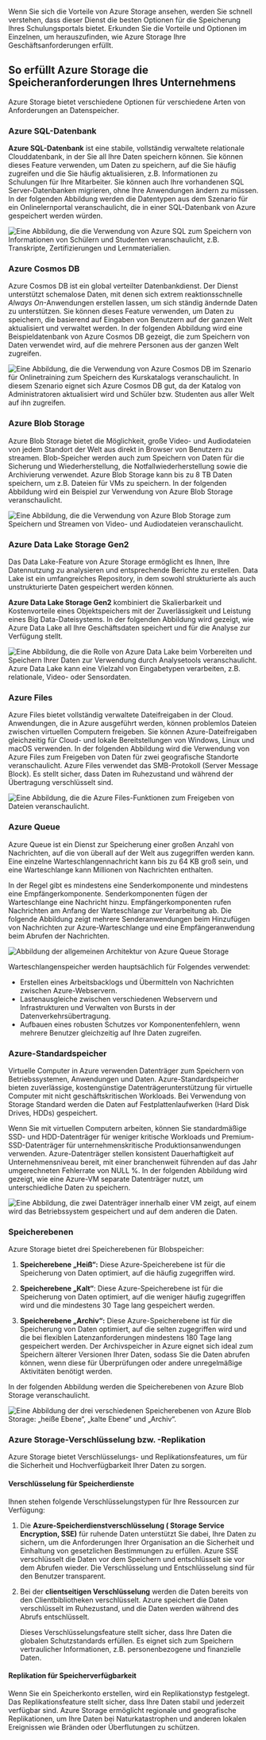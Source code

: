 Wenn Sie sich die Vorteile von Azure Storage ansehen, werden Sie schnell verstehen, dass dieser Dienst die besten Optionen für die Speicherung Ihres Schulungsportals bietet. Erkunden Sie die Vorteile und Optionen im Einzelnen, um herauszufinden, wie Azure Storage Ihre Geschäftsanforderungen erfüllt.

## <a name="how-azure-storage-can-meet-your-business-storage-needs"></a>So erfüllt Azure Storage die Speicheranforderungen Ihres Unternehmens

Azure Storage bietet verschiedene Optionen für verschiedene Arten von Anforderungen an Datenspeicher.

### <a name="azure-sql-database"></a>Azure SQL-Datenbank

**Azure SQL-Datenbank** ist eine stabile, vollständig verwaltete relationale Clouddatenbank, in der Sie all Ihre Daten speichern können. Sie können dieses Feature verwenden, um Daten zu speichern, auf die Sie häufig zugreifen und die Sie häufig aktualisieren, z.B. Informationen zu Schulungen für Ihre Mitarbeiter. Sie können auch Ihre vorhandenen SQL Server-Datenbanken migrieren, ohne Ihre Anwendungen ändern zu müssen. In der folgenden Abbildung werden die Datentypen aus dem Szenario für ein Onlinelernportal veranschaulicht, die in einer SQL-Datenbank von Azure gespeichert werden würden.

![Eine Abbildung, die die Verwendung von Azure SQL zum Speichern von Informationen von Schülern und Studenten veranschaulicht, z.B. Transkripte, Zertifizierungen und Lernmaterialien.](../media/3-Azure_SQL.png)

### <a name="azure-cosmos-db"></a>Azure Cosmos DB

Azure Cosmos DB ist ein global verteilter Datenbankdienst. Der Dienst unterstützt schemalose Daten, mit denen sich extrem reaktionsschnelle *Always On*-Anwendungen erstellen lassen, um sich ständig ändernde Daten zu unterstützen. Sie können dieses Feature verwenden, um Daten zu speichern, die basierend auf Eingaben von Benutzern auf der ganzen Welt aktualisiert und verwaltet werden. In der folgenden Abbildung wird eine Beispieldatenbank von Azure Cosmos DB gezeigt, die zum Speichern von Daten verwendet wird, auf die mehrere Personen aus der ganzen Welt zugreifen.

![Eine Abbildung, die die Verwendung von Azure Cosmos DB im Szenario für Onlinetraining zum Speichern des Kurskatalogs veranschaulicht. In diesem Szenario eignet sich Azure Cosmos DB gut, da der Katalog von Administratoren aktualisiert wird und Schüler bzw. Studenten aus aller Welt auf ihn zugreifen.](../media/3-Azure_cosmos_db.png)

### <a name="azure-blob-storage"></a>Azure Blob Storage

Azure Blob Storage bietet die Möglichkeit, große Video- und Audiodateien von jedem Standort der Welt aus direkt in Browser von Benutzern zu streamen. Blob-Speicher werden auch zum Speichern von Daten für die Sicherung und Wiederherstellung, die Notfallwiederherstellung sowie die Archivierung verwendet. Azure Blob Storage kann bis zu 8 TB Daten speichern, um z.B. Dateien für VMs zu speichern. In der folgenden Abbildung wird ein Beispiel zur Verwendung von Azure Blob Storage veranschaulicht.

![Eine Abbildung, die die Verwendung von Azure Blob Storage zum Speichern und Streamen von Video- und Audiodateien veranschaulicht.](../media/3-Azure_blob.png)

### <a name="azure-data-lake-storage-gen2"></a>Azure Data Lake Storage Gen2

Das Data Lake-Feature von Azure Storage ermöglicht es Ihnen, Ihre Datennutzung zu analysieren und entsprechende Berichte zu erstellen. Data Lake ist ein umfangreiches Repository, in dem sowohl strukturierte als auch unstrukturierte Daten gespeichert werden können.

**Azure Data Lake Storage Gen2** kombiniert die Skalierbarkeit und Kostenvorteile eines Objektspeichers mit der Zuverlässigkeit und Leistung eines Big Data-Dateisystems. In der folgenden Abbildung wird gezeigt, wie Azure Data Lake all Ihre Geschäftsdaten speichert und für die Analyse zur Verfügung stellt.

![Eine Abbildung, die die Rolle von Azure Data Lake beim Vorbereiten und Speichern Ihrer Daten zur Verwendung durch Analysetools veranschaulicht. Azure Data Lake kann eine Vielzahl von Eingabetypen verarbeiten, z.B. relationale, Video- oder Sensordaten.](../media/3-Data_lake_store_concept.png)

### <a name="azure-files"></a>Azure Files

Azure Files bietet vollständig verwaltete Dateifreigaben in der Cloud. Anwendungen, die in Azure ausgeführt werden, können problemlos Dateien zwischen virtuellen Computern freigeben. Sie können Azure-Dateifreigaben gleichzeitig für Cloud- und lokale Bereitstellungen von Windows, Linux und macOS verwenden. In der folgenden Abbildung wird die Verwendung von Azure Files zum Freigeben von Daten für zwei geografische Standorte veranschaulicht. Azure Files verwendet das SMB-Protokoll (Server Message Block). Es stellt sicher, dass Daten im Ruhezustand und während der Übertragung verschlüsselt sind.

![Eine Abbildung, die die Azure Files-Funktionen zum Freigeben von Dateien veranschaulicht. ](../media/3-Azure_Files.png)

### <a name="azure-queue"></a>Azure Queue

Azure Queue ist ein Dienst zur Speicherung einer großen Anzahl von Nachrichten, auf die von überall auf der Welt aus zugegriffen werden kann. Eine einzelne Warteschlangennachricht kann bis zu 64 KB groß sein, und eine Warteschlange kann Millionen von Nachrichten enthalten.

In der Regel gibt es mindestens eine Senderkomponente und mindestens eine Empfängerkomponente. Senderkomponenten fügen der Warteschlange eine Nachricht hinzu. Empfängerkomponenten rufen Nachrichten am Anfang der Warteschlange zur Verarbeitung ab. Die folgende Abbildung zeigt mehrere Senderanwendungen beim Hinzufügen von Nachrichten zur Azure-Warteschlange und eine Empfängeranwendung beim Abrufen der Nachrichten.

![Abbildung der allgemeinen Architektur von Azure Queue Storage](../media/3-Azure_Queue.png)

Warteschlangenspeicher werden hauptsächlich für Folgendes verwendet:

- Erstellen eines Arbeitsbacklogs und Übermitteln von Nachrichten zwischen Azure-Webservern.
- Lastenausgleiche zwischen verschiedenen Webservern und Infrastrukturen und Verwalten von Bursts in der Datenverkehrsübertragung.
- Aufbauen eines robusten Schutzes vor Komponentenfehlern, wenn mehrere Benutzer gleichzeitig auf Ihre Daten zugreifen.

### <a name="azure-standard-storage"></a>Azure-Standardspeicher

Virtuelle Computer in Azure verwenden Datenträger zum Speichern von Betriebssystemen, Anwendungen und Daten. Azure-Standardspeicher bieten zuverlässige, kostengünstige Datenträgerunterstützung für virtuelle Computer mit nicht geschäftskritischen Workloads. Bei Verwendung von Storage Standard werden die Daten auf Festplattenlaufwerken (Hard Disk Drives, HDDs) gespeichert.

Wenn Sie mit virtuellen Computern arbeiten, können Sie standardmäßige SSD- und HDD-Datenträger für weniger kritische Workloads und Premium-SSD-Datenträger für unternehmenskritische Produktionsanwendungen verwenden. Azure-Datenträger stellen konsistent Dauerhaftigkeit auf Unternehmensniveau bereit, mit einer branchenweit führenden auf das Jahr umgerechneten Fehlerrate von NULL %. In der folgenden Abbildung wird gezeigt, wie eine Azure-VM separate Datenträger nutzt, um unterschiedliche Daten zu speichern.

![Eine Abbildung, die zwei Datenträger innerhalb einer VM zeigt, auf einem wird das Betriebssystem gespeichert und auf dem anderen die Daten.](../media/3-Azure_disks.png)

### <a name="storage-tiers"></a>Speicherebenen

Azure Storage bietet drei Speicherebenen für Blobspeicher:

1. **Speicherebene „Heiß“:** Diese Azure-Speicherebene ist für die Speicherung von Daten optimiert, auf die häufig zugegriffen wird. 

1. **Speicherebene „Kalt“**: Diese Azure-Speicherebene ist für die Speicherung von Daten optimiert, auf die weniger häufig zugegriffen wird und die mindestens 30 Tage lang gespeichert werden.

1. **Speicherebene „Archiv“:** Diese Azure-Speicherebene ist für die Speicherung von Daten optimiert, auf die selten zugegriffen wird und die bei flexiblen Latenzanforderungen mindestens 180 Tage lang gespeichert werden. Der Archivspeicher in Azure eignet sich ideal zum Speichern älterer Versionen Ihrer Daten, sodass Sie die Daten abrufen können, wenn diese für Überprüfungen oder andere unregelmäßige Aktivitäten benötigt werden.

In der folgenden Abbildung werden die Speicherebenen von Azure Blob Storage veranschaulicht.

![Eine Abbildung der drei verschiedenen Speicherebenen von Azure Blob Storage: „heiße Ebene“, „kalte Ebene“ und „Archiv“.](../media/3-Archive_Storage_Tier.png)

### <a name="azure-storage-encryptionreplication"></a>Azure Storage-Verschlüsselung bzw. -Replikation

Azure Storage bietet Verschlüsselungs- und Replikationsfeatures, um für die Sicherheit und Hochverfügbarkeit Ihrer Daten zu sorgen.

#### <a name="encryption-for-storage-services"></a>Verschlüsselung für Speicherdienste

Ihnen stehen folgende Verschlüsselungstypen für Ihre Ressourcen zur Verfügung:

1. Die **Azure-Speicherdienstverschlüsselung ( Storage Service Encryption, SSE)** für ruhende Daten unterstützt Sie dabei, Ihre Daten zu sichern, um die Anforderungen Ihrer Organisation an die Sicherheit und Einhaltung von gesetzlichen Bestimmungen zu erfüllen. Azure SSE verschlüsselt die Daten vor dem Speichern und entschlüsselt sie vor dem Abrufen wieder. Die Verschlüsselung und Entschlüsselung sind für den Benutzer transparent.
1. Bei der **clientseitigen Verschlüsselung** werden die Daten bereits von den Clientbibliotheken verschlüsselt. Azure speichert die Daten verschlüsselt im Ruhezustand, und die Daten werden während des Abrufs entschlüsselt.

    Dieses Verschlüsselungsfeature stellt sicher, dass Ihre Daten die globalen Schutzstandards erfüllen. Es eignet sich zum Speichern vertraulicher Informationen, z.B. personenbezogene und finanzielle Daten.

#### <a name="replication-for-storage-availability"></a>Replikation für Speicherverfügbarkeit

Wenn Sie ein Speicherkonto erstellen, wird ein Replikationstyp festgelegt. Das Replikationsfeature stellt sicher, dass Ihre Daten stabil und jederzeit verfügbar sind. Azure Storage ermöglicht regionale und geografische Replikationen, um Ihre Daten bei Naturkatastrophen und anderen lokalen Ereignissen wie Bränden oder Überflutungen zu schützen.
